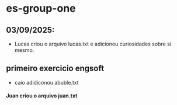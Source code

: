 # es-group-one

## 03/09/2025:
- Lucas criou o arquivo lucas.txt e adicionou curiosidades sobre si mesmo.

## primeiro exercicio engsoft
- caio adidiconou abuble.txt

#### Juan criou o arquivo juan.txt
